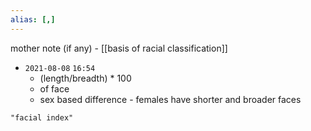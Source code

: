 ```yaml
---
alias: [,]
---
```

mother note (if any) - [[basis of racial classification]]

- `2021-08-08`  `16:54`
	- (length/breadth) * 100
	- of face
	- sex based difference - females have shorter and broader faces

```query
"facial index"
```
